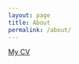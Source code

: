 ```yaml
---
layout: page
title: About
permalink: /about/
---
```


[My CV](https://github.com/eloyekunle/eloyekunle.github.io/blob/master/cv.pdf)
